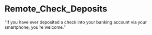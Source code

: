 # Remote_Check_Deposits
“If you have ever deposited a check into your banking account via your smartphone; you’re welcome.”  
